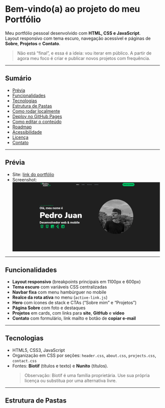 # Bem-vindo(a) ao projeto do meu Portfólio

Meu portfólio pessoal desenvolvido com **HTML, CSS e JavaScript**.  
Layout responsivo com tema escuro, navegação acessível e páginas de **Sobre**, **Projetos** e **Contato**.

> Não está “final”, e essa é a ideia: vou iterar em público. A partir de agora meu foco é criar e publicar novos projetos com frequência.

---

## Sumário
- [Prévia](#prévia)
- [Funcionalidades](#funcionalidades)
- [Tecnologias](#tecnologias)
- [Estrutura de Pastas](#estrutura-de-pastas)
- [Como rodar localmente](#como-rodar-localmente)
- [Deploy no GitHub Pages](#deploy-no-github-pages)
- [Como editar o conteúdo](#como-editar-o-conteúdo)
- [Roadmap](#roadmap)
- [Acessibilidade](#acessibilidade)
- [Licença](#licença)
- [Contato](#contato)

---

## Prévia
- Site: [link do portfólio](https://pedrojuan.dev)
- Screenshot:  
  ![Captura do portfólio](assets/projects/project1.png)

---

## Funcionalidades
- **Layout responsivo** (breakpoints principais em 1100px e 600px)
- **Tema escuro** com variáveis CSS centralizadas
- **Navbar fixa** com menu hambúrguer no mobile
- **Realce da rota ativa** no menu (`active-link.js`)
- **Hero** com ícones de stack e CTAs (“Sobre mim” e “Projetos”)
- **Página Sobre** com foto e destaques
- **Projetos** em cards, com links para **site**, **GitHub** e **vídeo**
- **Contato** com formulário, link mailto e botão de **copiar e-mail**

---

## Tecnologias
- HTML5, CSS3, JavaScript
- Organização em CSS por seções: `header.css`, `about.css`, `projects.css`, `contact.css`
- Fontes: **Biotif** (títulos e texto) e **Nunito** (títulos).  
  > Observação: Biotif é uma família proprietária. Use sua própria licença ou substitua por uma alternativa livre.

---

## Estrutura de Pastas
